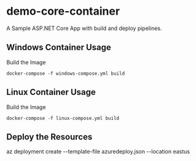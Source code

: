# demo-core-container

A Sample ASP.NET Core App with build and deploy pipelines.

## Windows Container Usage

Build the Image

```
docker-compose -f windows-compose.yml build
```

## Linux Container Usage

Build the Image

```
docker-compose -f linux-compose.yml build
```

## Deploy the Resources

az deployment create --template-file azuredeploy.json --location eastus

